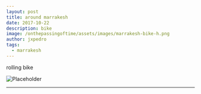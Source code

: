 ```yaml
---
layout: post
title: around marrakesh
date: 2017-10-22
description: bike
image: /onthepassingoftime/assets/images/marrakesh-bike-h.png
author: jxpedro
tags: 
  - marrakesh
---
```

<p >rolling bike</p>

![Placeholder](/onthepassingoftime/assets/images/marrakesh-bike.jpg)

<p></p>

<hr/>
